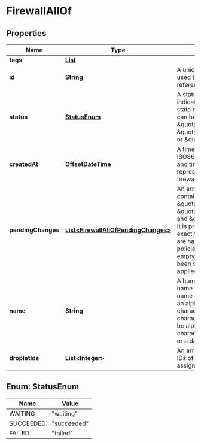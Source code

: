 

# FirewallAllOf


## Properties

| Name | Type | Description | Notes |
|------------ | ------------- | ------------- | -------------|
|**tags** | [**List**](List.md) |  |  [optional] |
|**id** | **String** | A unique ID that can be used to identify and reference a firewall. |  [optional] [readonly] |
|**status** | [**StatusEnum**](#StatusEnum) | A status string indicating the current state of the firewall. This can be \&quot;waiting\&quot;, \&quot;succeeded\&quot;, or \&quot;failed\&quot;. |  [optional] [readonly] |
|**createdAt** | **OffsetDateTime** | A time value given in ISO8601 combined date and time format that represents when the firewall was created. |  [optional] [readonly] |
|**pendingChanges** | [**List&lt;FirewallAllOfPendingChanges&gt;**](FirewallAllOfPendingChanges.md) | An array of objects each containing the fields \&quot;droplet_id\&quot;, \&quot;removing\&quot;, and \&quot;status\&quot;. It is provided to detail exactly which Droplets are having their security policies updated. When empty, all changes have been successfully applied. |  [optional] [readonly] |
|**name** | **String** | A human-readable name for a firewall. The name must begin with an alphanumeric character. Subsequent characters must either be alphanumeric characters, a period (.), or a dash (-). |  [optional] |
|**dropletIds** | **List&lt;Integer&gt;** | An array containing the IDs of the Droplets assigned to the firewall. |  [optional] |



## Enum: StatusEnum

| Name | Value |
|---- | -----|
| WAITING | &quot;waiting&quot; |
| SUCCEEDED | &quot;succeeded&quot; |
| FAILED | &quot;failed&quot; |



